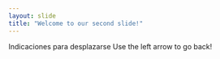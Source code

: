 ```yaml
---
layout: slide
title: "Welcome to our second slide!"
---
```

Indicaciones para desplazarse
Use the left arrow to go back!

